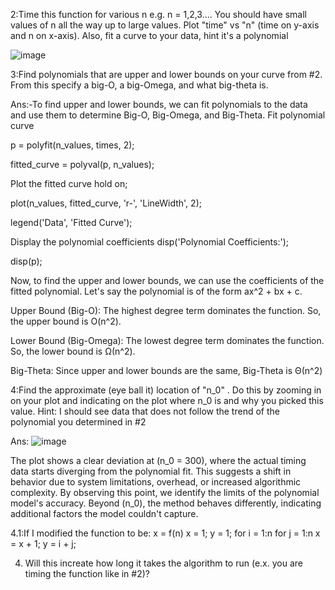 2:Time this function for various n e.g. n = 1,2,3.... You should have small values of n all the way up to large values. Plot "time" vs "n" (time on y-axis and n on x-axis). Also, fit a curve to your data, hint it's a polynomial

![image](https://github.com/user-attachments/assets/9d45865e-a96b-415e-b4b9-c8c3cbe50e32)

3:Find polynomials that are upper and lower bounds on your curve from #2. From this specify a big-O, a big-Omega, and what big-theta is.

Ans:-To find upper and lower bounds, we can fit polynomials to the data 
and use them to determine Big-O, Big-Omega, and Big-Theta.
 Fit polynomial curve
 
p = polyfit(n_values, times, 2);

fitted_curve = polyval(p, n_values);

 Plot the fitted curve
hold on;

plot(n_values, fitted_curve, 'r-', 'LineWidth', 2);

legend('Data', 'Fitted Curve');

 Display the polynomial coefficients
disp('Polynomial Coefficients:');

disp(p);

Now, to find the upper and lower bounds, we can use the coefficients 
of the fitted polynomial. Let's say the polynomial is of the form 
ax^2 + bx + c.

Upper Bound (Big-O): The highest degree term dominates the function. 
So, the upper bound is O(n^2).

Lower Bound (Big-Omega): The lowest degree term dominates the 
function. So, the lower bound is Ω(n^2).

Big-Theta: Since upper and lower bounds are the same, Big-Theta is 
Θ(n^2)

4:Find the approximate (eye ball it) location of "n_0" . Do this by zooming in on your plot and indicating on the plot where n_0 is and why you picked this value. Hint: I should see data that does not follow the trend of the polynomial you determined in #2

Ans:
![image](https://github.com/user-attachments/assets/b4fcb148-af63-4829-ad37-b0fec96acaaf)

The plot shows a clear deviation at \(n_0 = 300\), where the actual timing data starts diverging from the polynomial fit. This suggests a shift in behavior due to system limitations, overhead, or increased algorithmic complexity. By observing this point, we identify the limits of the polynomial model's accuracy. Beyond \(n_0\), the method behaves differently, indicating additional factors the model couldn't capture.

4.1:If I modified the function to be:
x = f(n)
x = 1;
y = 1;
for i = 1:n
for j = 1:n
x = x + 1;
   y = i + j;

4. Will this increate how long it takes the algorithm to run (e.x. you are timing the function like in #2)?
